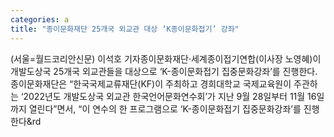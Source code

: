 ```yaml
---
categories: a
title: "종이문화재단 25개국 외교관 대상 ‘K종이문화접기’ 강좌"
---
```

(서울=월드코리안신문) 이석호 기자종이문화재단&middot;세계종이접기연합(이사장 노영혜)이 개발도상국 25개국 외교관들을 대상으로 &lsquo;K-종이문화접기 집중문화강좌&rsquo;를 진행한다.종이문화재단은 &ldquo;한국국제교류재단(KF)이 주최하고 경희대학교 국제교육원이 주관하는 &lsquo;2022년도 개발도상국 외교관 한국언어문화연수회&rsquo;가 지난 9월 28일부터 11월 16일까지 열린다&rdquo;면서, &ldquo;이 연수의 한 프로그램으로 &lsquo;K-종이문화접기 집중문화강좌&rsquo;를 진행한다&rd